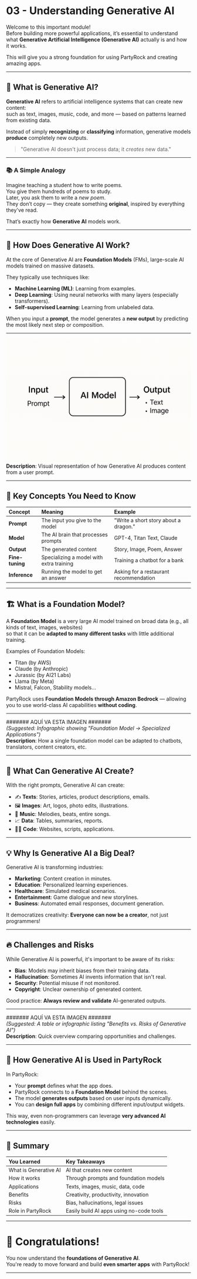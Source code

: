 # 03 - Understanding Generative AI

Welcome to this important module!  
Before building more powerful applications, it’s essential to understand what **Generative Artificial Intelligence (Generative AI)** actually is and how it works.

This will give you a strong foundation for using PartyRock and creating amazing apps.

---

## 🚀 What is Generative AI?

**Generative AI** refers to artificial intelligence systems that can create new content:  
such as text, images, music, code, and more — based on patterns learned from existing data.

Instead of simply **recognizing** or **classifying** information, generative models **produce** completely new outputs.

> "Generative AI doesn't just process data; it *creates* new data."

---

### 📚 A Simple Analogy

Imagine teaching a student how to write poems.  
You give them hundreds of poems to study.  
Later, you ask them to write a *new poem*.  
They don’t copy — they create something **original**, inspired by everything they've read.

That’s exactly how **Generative AI** models work.

---

## 🧠 How Does Generative AI Work?

At the core of Generative AI are **Foundation Models** (FMs), large-scale AI models trained on massive datasets.

They typically use techniques like:

- **Machine Learning (ML)**: Learning from examples.
- **Deep Learning**: Using neural networks with many layers (especially transformers).
- **Self-supervised Learning**: Learning from unlabeled data.

When you input a **prompt**, the model generates a **new output** by predicting the most likely next step or composition.

---

![How Generative AI Works](./images/generative-ai-input-to-output.png)
**Description**: Visual representation of how Generative AI produces content from a user prompt.

---

## 🔎 Key Concepts You Need to Know

| Concept | Meaning | Example |
|:--------|:--------|:--------|
| **Prompt** | The input you give to the model | "Write a short story about a dragon." |
| **Model** | The AI brain that processes prompts | GPT-4, Titan Text, Claude |
| **Output** | The generated content | Story, Image, Poem, Answer |
| **Fine-tuning** | Specializing a model with extra training | Training a chatbot for a bank |
| **Inference** | Running the model to get an answer | Asking for a restaurant recommendation |

---

## 🏗️ What is a Foundation Model?

A **Foundation Model** is a very large AI model trained on broad data (e.g., all kinds of text, images, websites)  
so that it can be **adapted to many different tasks** with little additional training.

Examples of Foundation Models:

- Titan (by AWS)
- Claude (by Anthropic)
- Jurassic (by AI21 Labs)
- Llama (by Meta)
- Mistral, Falcon, Stability models...

PartyRock uses **Foundation Models through Amazon Bedrock** — allowing you to use world-class AI capabilities **without coding**.

---

####### AQUÍ VA ESTA IMAGEN #######  
*(Suggested: Infographic showing "Foundation Model → Specialized Applications")*  
**Description**: How a single foundation model can be adapted to chatbots, translators, content creators, etc.

---

## 🎨 What Can Generative AI Create?

With the right prompts, Generative AI can create:

- ✍️ **Texts**: Stories, articles, product descriptions, emails.
- 🖼️ **Images**: Art, logos, photo edits, illustrations.
- 🎵 **Music**: Melodies, beats, entire songs.
- 📈 **Data**: Tables, summaries, reports.
- 👨‍💻 **Code**: Websites, scripts, applications.

---

## 💡 Why Is Generative AI a Big Deal?

Generative AI is transforming industries:

- **Marketing**: Content creation in minutes.
- **Education**: Personalized learning experiences.
- **Healthcare**: Simulated medical scenarios.
- **Entertainment**: Game dialogue and new storylines.
- **Business**: Automated email responses, document generation.

It democratizes creativity: **Everyone can now be a creator**, not just programmers!

---

## 🔥 Challenges and Risks

While Generative AI is powerful, it's important to be aware of its risks:

- **Bias**: Models may inherit biases from their training data.
- **Hallucination**: Sometimes AI invents information that isn't real.
- **Security**: Potential misuse if not monitored.
- **Copyright**: Unclear ownership of generated content.

Good practice: **Always review and validate** AI-generated outputs.

---

####### AQUÍ VA ESTA IMAGEN #######  
*(Suggested: A table or infographic listing "Benefits vs. Risks of Generative AI")*  
**Description**: Quick overview comparing opportunities and challenges.

---

## 🧭 How Generative AI is Used in PartyRock

In PartyRock:

- Your **prompt** defines what the app does.
- PartyRock connects to a **Foundation Model** behind the scenes.
- The model **generates outputs** based on user inputs dynamically.
- You can **design full apps** by combining different input/output widgets.

This way, even non-programmers can leverage **very advanced AI technologies** easily.

---

## 📅 Summary

| You Learned | Key Takeaways |
|:------------|:--------------|
| What is Generative AI | AI that creates new content |
| How it works | Through prompts and foundation models |
| Applications | Texts, images, music, data, code |
| Benefits | Creativity, productivity, innovation |
| Risks | Bias, hallucinations, legal issues |
| Role in PartyRock | Easily build AI apps using no-code tools |

---

# 🌟 Congratulations!

You now understand the **foundations of Generative AI**.  
You're ready to move forward and build **even smarter apps** with PartyRock!

---